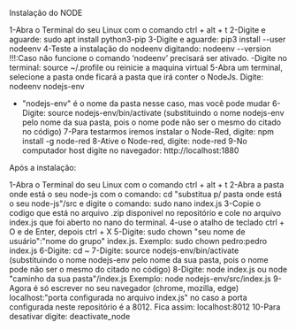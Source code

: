 Instalação do NODE

1-Abra o Terminal do seu Linux com o comando ctrl + alt + t
2-Digite e aguarde: sudo apt install python3-pip
3-Digite e aguarde: pip3 install --user nodeenv
4-Teste a instalação do nodeenv digitando: nodeenv --version
!!!:Caso não funcione o comando ‘nodeenv’ precisará ser ativado.
-Digite no terminal: source ~/.profile ou reinicie a maquina virtual
5-Abra um terminal, selecione a pasta onde ficará a pasta que irá
conter o NodeJs. Digite: nodeenv nodejs-env
- "nodejs-env" é o nome da pasta nesse caso, mas você pode mudar
6-Digite: source nodejs-env/bin/activate (substituindo o nome nodejs-env pelo nome da sua pasta, pois o nome pode não ser o mesmo do citado no código)
7-Para testarmos iremos instalar o Node-Red, digite: npm install -g node-red
8-Ative o Node-red, digite: node-red
9-No computador host digite no navegador: http://localhost:1880

Após a instalação:

1-Abra o Terminal do seu Linux com o comando ctrl + alt + t
2-Abra a pasta onde está o seu node-js com o comando: cd "substitua p/ pasta onde está o seu node-js"/src e digite o comando: sudo nano index.js
3-Copie o codigo que está no arquivo .zip disponivel no repositório e cole no arquivo index.js que foi aberto no nano do terminal.
4-use o atalho de teclado ctrl + O e de Enter, depois ctrl + X
5-Digite: sudo chown "seu nome de usuário":"nome do grupo" index.js. Exemplo: sudo chown pedro:pedro index.js
6-Digite: cd ~
7-Digite: source nodejs-env/bin/activate (substituindo o nome nodejs-env pelo nome da sua pasta, pois o nome pode não ser o mesmo do citado no código)
8-Digite: node index.js ou node "caminho da sua pasta"/index.js Exemplo: node nodejs-env/src/index.js 
9-Agora é só escrever no seu navegador (chrome, mozilla, edge) localhost:"porta configurada no arquivo index.js" no caso a porta configurada neste repositório é a 8012. Fica assim: localhost:8012
10-Para desativar digite: deactivate_node
